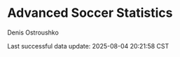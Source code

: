 # Advanced Soccer Statistics
Denis Ostroushko

<!-- gfm -->

Last successful data update: 2025-08-04 20:21:58 CST
